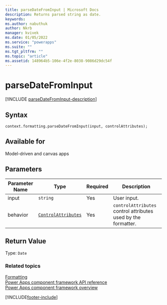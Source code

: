 ```yaml
---
title: parseDateFromInput | Microsoft Docs
description: Returns parsed string as date.
keywords:
ms.author: nabuthuk
author: Nkrb
manager: kvivek
ms.date: 01/05/2022
ms.service: "powerapps"
ms.suite: ""
ms.tgt_pltfrm: ""
ms.topic: "article"
ms.assetid: 148964b5-106e-4f2e-8038-9086d29dc54f
---
```


# parseDateFromInput

[!INCLUDE [parseDateFromInput-description](includes/parseDateFromInput-description.md)]

## Syntax

`context.formatting.parseDateFromInput(input, controlAttributes);`

## Available for

Model-driven and canvas apps

## Parameters

| Parameter Name | Type                                           | Required | Description   |
| -------------- | ------------------ | -------- | ------------------------------- |
| input          | `string`                                       | Yes      | User input.  |
| behavior       | [`ControlAttributes`](../Controlattributes.md) | Yes      | `controlAttributes` control attributes used by the formatter. |

## Return Value

Type: `Date`

### Related topics

[Formatting](../formatting.md)<br/>
[Power Apps component framework API reference](../../reference/index.md)<br/>
[Power Apps component framework overview](../../overview.md)

[!INCLUDE[footer-include](../../../../includes/footer-banner.md)]
